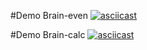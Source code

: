 #Demo Brain-even
[![asciicast](https://asciinema.org/a/okLc7NJa0KNqarltAqmVjmCoK.svg)](https://asciinema.org/a/okLc7NJa0KNqarltAqmVjmCoK)

#Demo Brain-calc
[![asciicast](https://asciinema.org/a/4m3XRaki7JtyEaMHwRF7Ji7yF.svg)](https://asciinema.org/a/4m3XRaki7JtyEaMHwRF7Ji7yF)

